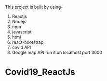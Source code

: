 This project is built by using-
1. Reactjs
2. Nodejs
3. npm
4. javascript
5. html
6. react-bootstrap
7. covid API
8. Google map API
run it on localhost port 3000
# Covid19_ReactJs
